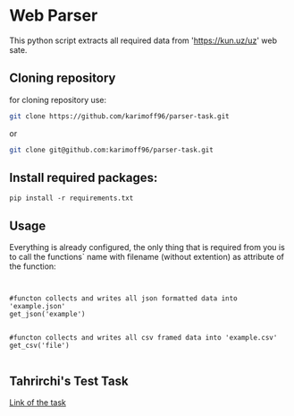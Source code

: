 # Web Parser

This python script extracts all required data from 'https://kun.uz/uz' web sate.

## Cloning repository

for cloning repository use: 

```bash
git clone https://github.com/karimoff96/parser-task.git
```
or
```bash
git clone git@github.com:karimoff96/parser-task.git
```

## Install required packages:
```
pip install -r requirements.txt
```
## Usage
Everything is already configured, the only thing that is required from you is to call the functions` name with filename (without extention) as attribute of the function:
```


#functon collects and writes all json formatted data into 'example.json' 
get_json('example')


#functon collects and writes all csv framed data into 'example.csv' 
get_csv('file')


```


## Tahrirchi's Test Task


[Link of the task](https://docs.google.com/document/d/1O8J7CUPWdvSfxdnNs80W3KOFFJtB4CdZEvy4OV-7oCs/edit)
